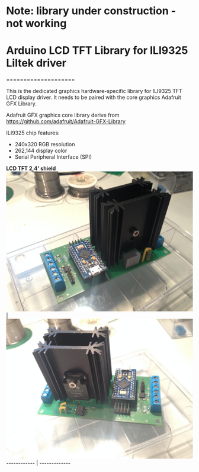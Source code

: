 # Note: library under construction - not working

# Arduino LCD TFT Library for ILI9325 Liltek driver
====================

This is the dedicated graphics hardware-specific library for ILI9325 TFT LCD display driver. It needs to be paired with the core graphics Adafruit GFX Library.

Adafruit GFX graphics core library derive from https://github.com/adafruit/Adafruit-GFX-Library

ILI9325 chip features:
- 240x320 RGB resolution
- 262,144 display color
- Serial Peripheral Interface (SPI)

**LCD TFT 2,4' shield**
![Picture1] | ![Picture2]
------------ | -------------



[Picture1]:https://raw.githubusercontent.com/0xPIT/reflowOvenController/master/images/Completed1.jpg
[Picture2]:https://raw.githubusercontent.com/0xPIT/reflowOvenController/master/images/Completed2.jpg
